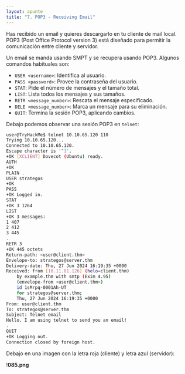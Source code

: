 ```yaml
---
layout: apunte
title: "7. POP3 - Receiving Email"
---
```


Has recibido un email y quieres descargarlo en tu cliente de mail local. POP3 (Post Office Protocol version 3) está diseñado para permitir la comunicación entre cliente y servidor.

Un email se manda usando SMPT y se recupera usando POP3. Algunos comandos habituales son:

- `USER <username>`: Identifica al usuario.
- `PASS <password>`: Provee la contraseña del usuario.
- `STAT`: Pide el número de mensajes y el tamaño total.
- `LIST`: Lista todos los mensajes y sus tamaños.
- `RETR <message_number>`: Rescata el mensaje especificado.
- `DELE <message_number>`: Marca un mensaje para su eliminación.
- `QUIT`: Termina la sesión POP3, aplicando cambios.

Debajo podemos observar una sesión POP3 en `telnet`:

```bash
user@TryHackMe$ telnet 10.10.65.120 110 
Trying 10.10.65.120... 
Connected to 10.10.65.120. 
Escape character is '^]'. 
+OK [XCLIENT] Dovecot (Ubuntu) ready. 
AUTH 
+OK 
PLAIN . 
USER strategos 
+OK 
PASS  
+OK Logged in. 
STAT 
+OK 3 1264 
LIST 
+OK 3 messages: 
1 407 
2 412 
3 445 
. 
RETR 3 
+OK 445 octets 
Return-path: <user@client.thm> 
Envelope-to: strategos@server.thm 
Delivery-date: Thu, 27 Jun 2024 16:19:35 +0000 
Received: from [10.11.81.126] (helo=client.thm)         
	by example.thm with smtp (Exim 4.95)         
	(envelope-from <user@client.thm>)         
	id 1sMrpq-0001Ah-UT         
	for strategos@server.thm;         
	Thu, 27 Jun 2024 16:19:35 +0000 
From: user@client.thm 
To: strategos@server.thm 
Subject: Telnet email  
Hello. I am using telnet to send you an email! 
. 
QUIT 
+OK Logging out. 
Connection closed by foreign host.
```

Debajo en una imagen con la letra roja (cliente) y letra azul (servidor):

!**085.png**
